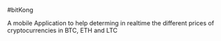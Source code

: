 #bitKong

A mobile Application to help determing in realtime the different prices of cryptocurrencies in BTC, ETH and LTC